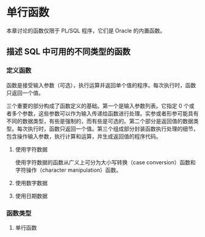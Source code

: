 # 单行函数

本章讨论的函数仅限于 PL/SQL 程序，它们是 Oracle 的内置函数。

## 描述 SQL 中可用的不同类型的函数

### 定义函数

函数是接受输入参数（可选），执行运算并返回单个值的程序。每次执行时，函数只返回一个值。

三个重要的部分构成了函数定义的基础。第一个是输入参数列表。它指定 0 个或者多个参数，这些参数可以作为输入传递给函数进行处理。实参或者形参可能具有不同的数据类型，有些是强制的，而有些是可选的。第二个部分是返回值的数据类型。每次执行时，函数只返回一个值。第三个组成部分封装函数执行处理的细节，包含操作输入参数，执行计算和运算，并生成返回值的程序代码。

1. 使用字符数据
   
   使用字符数据的函数从广义上可分为大小写转换（case conversion）函数和字符操作（character manipulation）函数。

1. 使用数字数据
   
1. 使用日期数据
   
### 函数类型

1. 单行函数
   
   